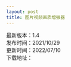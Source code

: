 ```yaml
---
layout: post
title: 图片视频画质增强器
---
```


最新版本：1.4 <br>
发布时间：2021/10/29<br>
更新时间：2022/07/10<br>
下载地址：[](https://www.52pojie.cn/thread-1659904-1-1.html)<br>
